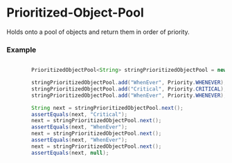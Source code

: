 Prioritized-Object-Pool
=======================

Holds onto a pool of objects and return them in order of priority.


### Example
```java

        PrioritizedObjectPool<String> stringPrioritizedObjectPool = new PrioritizedObjectPool<String>();

        stringPrioritizedObjectPool.add("WhenEver", Priority.WHENEVER);
        stringPrioritizedObjectPool.add("Critical", Priority.CRITICAL);
        stringPrioritizedObjectPool.add("WhenEver", Priority.WHENEVER);

        String next = stringPrioritizedObjectPool.next();
        assertEquals(next, "Critical");
        next = stringPrioritizedObjectPool.next();
        assertEquals(next, "WhenEver");
        next = stringPrioritizedObjectPool.next();
        assertEquals(next, "WhenEver");
        next = stringPrioritizedObjectPool.next();
        assertEquals(next, null);
        
```